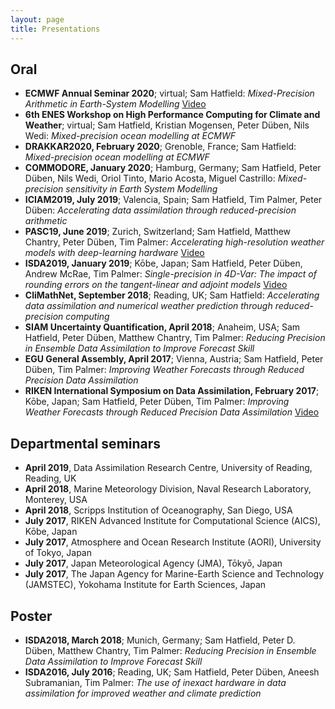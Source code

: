 ```yaml
---
layout: page
title: Presentations
---
```


## Oral


<ul class="publication-list">
    <li><b>ECMWF Annual Seminar 2020</b>; virtual; Sam Hatfield: <em>Mixed-Precision Arithmetic in Earth-System Modelling</em> <a href="https://vimeo.com/458574407">Video</a></li>
    <li><b>6th ENES Workshop on High Performance Computing for Climate and Weather</b>; virtual; Sam Hatfield, Kristian Mogensen, Peter Düben, Nils Wedi: <em>Mixed-precision ocean modelling at ECMWF</em></li>
    <li><b>DRAKKAR2020, February 2020</b>; Grenoble, France; Sam Hatfield: <em>Mixed-precision ocean modelling at ECMWF</em></li>
    <li><b>COMMODORE, January 2020</b>; Hamburg, Germany; Sam Hatfield, Peter Düben, Nils Wedi, Oriol Tinto, Mario Acosta, Miguel Castrillo: <em>Mixed-precision sensitivity in Earth System Modelling</em></li>
    <li><b>ICIAM2019, July 2019</b>; Valencia, Spain; Sam Hatfield, Tim Palmer, Peter Düben: <em>Accelerating data assimilation through reduced-precision arithmetic</em></li>
    <li><b>PASC19, June 2019</b>; Zurich, Switzerland; Sam Hatfield, Matthew Chantry, Peter Düben, Tim Palmer: <em>Accelerating high-resolution weather models with deep-learning hardware</em> <a href="https://video.ethz.ch/conferences/2019/pasc19/f6a2bdd0-6bf1-4cf0-bb4d-2eb91762b953.html">Video</a></li>
    <li><b>ISDA2019, January 2019</b>; Kōbe, Japan; Sam Hatfield, Peter Düben, Andrew McRae, Tim Palmer: <em>Single-precision in 4D-Var: The impact of rounding errors on the tangent-linear and adjoint models</em> <a href="https://www.youtube.com/watch?v=H_rcl6g1fGY&">Video</a></li>
    <li><b>CliMathNet, September 2018</b>; Reading, UK; Sam Hatfield: <em>Accelerating data assimilation and numerical weather prediction through reduced-precision computing</em></li>
    <li><b>SIAM Uncertainty Quantification, April 2018</b>; Anaheim, USA; Sam Hatfield, Peter Düben, Matthew Chantry, Tim Palmer: <em>Reducing Precision in Ensemble Data Assimilation to Improve Forecast Skill</em></li>
    <li><b>EGU General Assembly, April 2017</b>; Vienna, Austria; Sam Hatfield, Peter Düben, Tim Palmer: <em>Improving Weather Forecasts through Reduced Precision Data Assimilation</em></li>
    <li><b>RIKEN International Symposium on Data Assimilation, February 2017</b>; Kōbe, Japan; Sam Hatfield, Peter Düben, Tim Palmer: <em>Improving Weather Forecasts through Reduced Precision Data Assimilation</em> <a href="https://www.youtube.com/watch?v=rbVVJzDPz5k&t=601s">Video</a></li>
</ul>

## Departmental seminars

<ul class="publication-list">
    <li><b>April 2019</b>, Data Assimilation Research Centre, University of Reading, Reading, UK</li>
    <li><b>April 2018</b>, Marine Meteorology Division, Naval Research Laboratory, Monterey, USA</li>
    <li><b>April 2018</b>, Scripps Institution of Oceanography, San Diego, USA</li>
    <li><b>July 2017</b>, RIKEN Advanced Institute for Computational Science (AICS), Kōbe, Japan</li>
    <li><b>July 2017</b>, Atmosphere and Ocean Research Institute (AORI), University of Tokyo, Japan</li>
    <li><b>July 2017</b>, Japan Meteorological Agency (JMA), Tōkyō, Japan</li>
    <li><b>July 2017</b>, The Japan Agency for Marine-Earth Science and Technology (JAMSTEC), Yokohama Institute for Earth Sciences, Japan</li>
</ul>

## Poster

<ul class="publication-list">
    <li><b>ISDA2018, March 2018</b>; Munich, Germany; Sam Hatfield, Peter D. Düben, Matthew Chantry, Tim Palmer: <em>Reducing Precision in Ensemble Data Assimilation to Improve Forecast Skill</em></li>
    <li><b>ISDA2016, July 2016</b>; Reading, UK; Sam Hatfield, Peter Düben, Aneesh Subramanian, Tim Palmer: <em>The use of inexact hardware in data assimilation for improved weather and climate prediction</em></li>
</ul>
